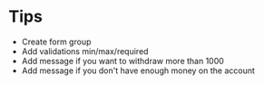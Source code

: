 # Tips

- Create form group
- Add validations min/max/required
- Add message if you want to withdraw more than 1000
- Add message if you don't have enough money on the account

